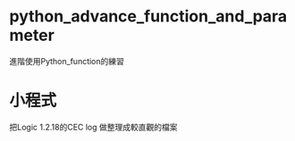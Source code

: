 # python_advance_function_and_parameter
進階使用Python_function的練習
# 小程式
把Logic 1.2.18的CEC log 做整理成較直觀的檔案
